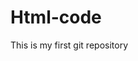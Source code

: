 # Html-code
This is my first git repository 
<DOCTYPE HTML>
<HTML lang="en">
<head>
<meta charset="UTE 8">
<meta name="view port>